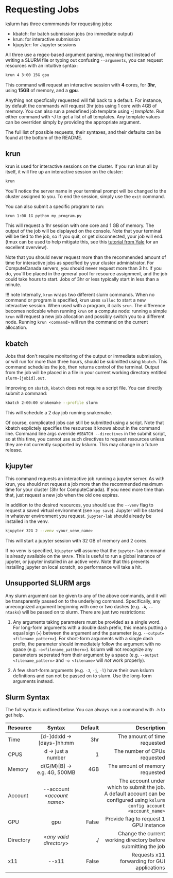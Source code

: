 # Requesting Jobs

kslurm has three commmands for requesting jobs:

* kbatch: for batch submission jobs (no immediate output)
* krun: for interactive submission
* kjupyter: for Jupyter sessions

All three use a regex-based argument parsing, meaning that instead of writing a SLURM file or typing out confusing `--arguments`, you can request resources with an intuitive syntax:

```bash
krun 4 3:00 15G gpu
```

This command will request an interactive session with __4__ cores, for __3hr__, using __15GB__ of memory, and a __gpu__.

Anything not specfically requested will fall back to a default. For instance, by default the commands will request 3hr jobs using 1 core with 4GB of memory. You can also run a predefined job template using -j _template_. Run either command with -J to get a list of all templates. Any template values can be overriden simply by providing the appropriate argument.

The full list of possible requests, their syntaxes, and their defaults can be found at the bottom of the README.

## krun

krun is used for interactive sessions on the cluster. If you run krun all by itself, it will fire up an interactive session on the cluster:

```bash
krun
```

You'll notice the server name in your terminal prompt will be changed to the cluster assigned to you. To end the session, simply use the `exit` command.

You can also submit a specific program to run:

```bash
krun 1:00 1G python my_program.py
```

This will request a 1hr session with one core and 1 GB of memory. The output of the job will be displayed on the console. Note that your terminal will be tied to the job, so if you quit, or get disconnected, your job will end. (tmux can be used to help mitigate this, see this [tutorial from Yale](https://docs.ycrc.yale.edu/clusters-at-yale/guides/tmux/) for an excellent overview).

Note that you should never request more than the recommended amount of time for interactive jobs as specified by your cluster administrator. For ComputeCanada servers, you should never request more than 3 hr. If you do, you'll be placed in the general pool for resource assignment, and the job could take hours to start. Jobs of 3hr or less typically start in less than a minute.

!!! note
    Internally, `krun` wraps two different slurm commands. When no command or program is specified, krun uses `salloc` to start a new interactive session. When used with a program, it calls `srun`. The difference becomes noticable when running `krun` on a compute node: running a simple `krun` will request a new job allocation and possibly switch you to a different node. Running `krun <command>` will run the command on the current allocation.

## kbatch

Jobs that don't require monitoring of the output or immediate submission, or will run for more than three hours, should be submitted using `kbatch`. This command schedules the job, then returns control of the terminal. Output from the job will be placed in a file in your current working directory entitled `slurm-[jobid].out`.

Improving on `sbatch`, `kbatch` does not require a script file. You can directly submit a command:

```bash
kbatch 2-00:00 snakemake --profile slurm
```

This will schedule a 2 day job running snakemake.

Of course, complicated jobs can still be submitted using a script. Note that kbatch explictely specifies the resources it knows about in the command line. Command line args override `#SBATCH --directives` in the submit script, so at this time, you cannot use such directives to request resources unless they are not currently supported by kslurm. This may change in a future release.

## kjupyter

This command requests an interactive job running a jupyter server. As with krun, you should not request a job more than the recommended maximum time for your cluster (3hr for ComputeCanada). If you need more time than that, just request a new job when the old one expires.

In addition to the desired resources, you should use the `--venv` flag to request a saved virtual environment (see `kpy save`). Jupyter will be started in whatever environment you request. `jupyter-lab` should already be installed in the venv.

```bash
kjupyter 32G 2 --venv <your_venv_name>
```

This will start a jupyter session with 32 GB of memory and 2 cores.

If no venv is specified, `kjupyter` will assume that the `jupyter-lab` command is already available on the `$PATH`. This is useful to run a global instance of jupyter, or jupyter installed in an active venv. Note that this prevents installing jupyter on local scratch, so performance will take a hit.

## Unsupported SLURM args

Any slurm argument can be given to any of the above commands, and it will be transparently passed on to the underlying command. Specifically, any unrecognized argument beginning with one or two dashes (e.g. `-A`, `--ntasks`) will be passed on to slurm. There are just two restrictions:

1. Any arguments taking parameters must be provided as a single word. For long-form arguments with a double dash prefix, this means putting a equal sign (`=`) between the argument and the parameter (e.g. `--output=<filename_pattern>`). For short-form arguments with a single dash prefix, the parameter should immediately follow the argument with no space (e.g. `-o<filename_patthern>`). kslurm will not recognize any parameters seperated from their argument by a space (e.g. `--output <filename_pattern>` and `-o <filename>` will _not_ work properly).

2. A few short-form arguments (e.g. `-J`, `-j`, `-l`) have their own kslurm definitions and can not be passed on to slurm. Use the long-form arguments instead.

## Slurm Syntax

The full syntax is outlined below. You can always run a command with `-h` to get help.

| Resource  |           Syntax           |                                                                   Default |                                                    Description |
| :-------- | :------------------------: | ------------------------------------------------------------------------: | -------------------------------------------------------------: |
| Time      | [d-]dd:dd -> [days-]hh:mm  |                                                                       3hr |                                   The amount of time requested |
| CPUS      |     d -> just a number     |                                                                         1 |                                   The number of CPUs requested |
| Memory    |            d\(G/M)[B] -> e.g. 4G, 500MB |                                                            4GB | The amount of memory requested |
| Account   | --account <_account name_> |                                                                           |                      The account under which to submit the job. A default account can be configured using `kslurm config account <account_name>` |
| GPU       |            gpu             |                                                                     False |                         Provide flag to request 1 GPU instance |
| Directory |  <_any valid directory_>   |                                                                        ./ | Change the current working directory before submitting the job |
| x11       |           --x11            |                                                                     False |                   Requests x11 forwarding for GUI applications |
